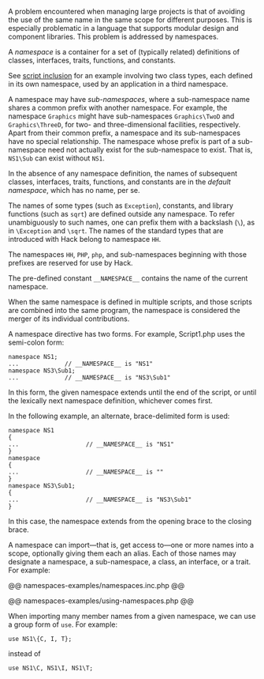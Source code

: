 A problem encountered when managing large projects is that of avoiding the use of the same name in the same scope for different
purposes. This is especially problematic in a language that supports modular design and component libraries.  This problem is
addressed by namespaces.

A *namespace* is a container for a set of (typically related) definitions of classes, interfaces, traits, functions, and constants.

See [script inclusion](script-inclusion.md) for an example involving two class types, each defined in its own namespace, used by an application
in a third namespace.

A namespace may have *sub-namespaces*, where a sub-namespace name shares a common prefix with another namespace. For example, the
namespace `Graphics` might have sub-namespaces `Graphics\TwoD` and `Graphics\ThreeD`, for two- and three-dimensional facilities,
respectively. Apart from their common prefix, a namespace and its sub-namespaces have no special relationship. The namespace
whose prefix is part of a sub-namespace need not actually exist for the sub-namespace to exist. That is, `NS1\Sub` can exist
without `NS1`.

In the absence of any namespace definition, the names of subsequent classes, interfaces, traits, functions, and constants are in
the *default namespace*, which has no name, per se.

The names of some types (such as `Exception`), constants, and library functions (such as `sqrt`) are defined outside any namespace.
To refer unambiguously to such names, one can prefix them with a backslash (`\`), as in `\Exception` and `\sqrt`. The names of
the standard types that are introduced with Hack belong to namespace `HH`.

The namespaces `HH`, `PHP`, `php`, and sub-namespaces beginning with those prefixes are reserved for use by Hack.

The pre-defined constant `__NAMESPACE__` contains the name of the current namespace.

When the same namespace is defined in multiple scripts, and those scripts are combined into the same program, the namespace
is considered the merger of its individual contributions.

A namespace directive has two forms.  For example, Script1.php uses the semi-colon form:

```Hack
namespace NS1;
...				// __NAMESPACE__ is "NS1"
namespace NS3\Sub1;
...				// __NAMESPACE__ is "NS3\Sub1"
```

In this form, the given namespace extends until the end of the script, or until the lexically next namespace definition,
whichever comes first.

In the following example, an alternate, brace-delimited form is used:

```Hack
namespace NS1
{
...                   // __NAMESPACE__ is "NS1"
}
namespace
{
...                   // __NAMESPACE__ is ""
}
namespace NS3\Sub1;
{
...                   // __NAMESPACE__ is "NS3\Sub1"
}
```

In this case, the namespace extends from the opening brace to the closing brace.

A namespace can import&mdash;that is, get access to&mdash;one or more names into a scope, optionally giving them each an alias.
Each of those names may designate a namespace, a sub-namespace, a class, an interface, or a trait.  For example:

@@ namespaces-examples/namespaces.inc.php @@

@@ namespaces-examples/using-namespaces.php @@

When importing many member names from a given namespace, we can use a group form of `use`.  For example:

```Hack
use NS1\{C, I, T};
```

instead of

```Hack
use NS1\C, NS1\I, NS1\T;
```
